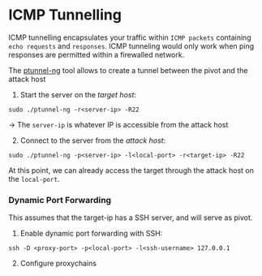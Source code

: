 # ICMP Tunnelling

ICMP tunnelling encapsulates your traffic within `ICMP packets` containing `echo requests` and `responses`. ICMP tunneling would only work when ping responses are permitted within a firewalled network.

The [ptunnel-ng](https://github.com/utoni/ptunnel-ng) tool allows to create a tunnel between the pivot and the attack host

1. Start the server on the *target host*:
```shell
sudo ./ptunnel-ng -r<server-ip> -R22
```
-> The `server-ip` is whatever IP is accessible from the attack host

2. Connect to the server from the *attack host*:
```shell
sudo ./ptunnel-ng -p<server-ip> -l<local-port> -r<target-ip> -R22
```

At this point, we can already access the target through the attack host on the `local-port`.
### Dynamic Port Forwarding

This assumes that the target-ip has a SSH server, and will serve as pivot.

1. Enable dynamic port forwarding with SSH:
```shell
ssh -D <proxy-port> -p<local-port> -l<ssh-username> 127.0.0.1
```

2. Configure proxychains
